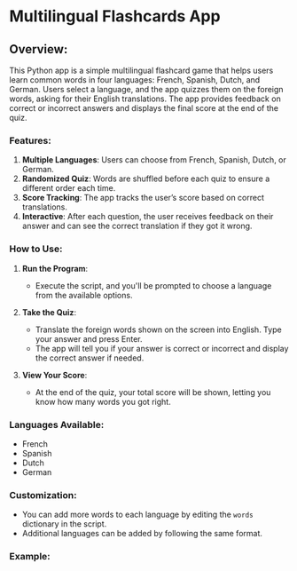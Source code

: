 # Multilingual Flashcards App

## Overview:
This Python app is a simple multilingual flashcard game that helps users learn common words in four languages: French, Spanish, Dutch, and German. Users select a language, and the app quizzes them on the foreign words, asking for their English translations. The app provides feedback on correct or incorrect answers and displays the final score at the end of the quiz.

### Features:
1. **Multiple Languages**: Users can choose from French, Spanish, Dutch, or German.
2. **Randomized Quiz**: Words are shuffled before each quiz to ensure a different order each time.
3. **Score Tracking**: The app tracks the user’s score based on correct translations.
4. **Interactive**: After each question, the user receives feedback on their answer and can see the correct translation if they got it wrong.

### How to Use:
1. **Run the Program**:
   - Execute the script, and you'll be prompted to choose a language from the available options.
   
2. **Take the Quiz**:
   - Translate the foreign words shown on the screen into English. Type your answer and press Enter.
   - The app will tell you if your answer is correct or incorrect and display the correct answer if needed.
   
3. **View Your Score**:
   - At the end of the quiz, your total score will be shown, letting you know how many words you got right.

### Languages Available:
- French
- Spanish
- Dutch
- German

### Customization:
- You can add more words to each language by editing the `words` dictionary in the script.
- Additional languages can be added by following the same format.

### Example:

